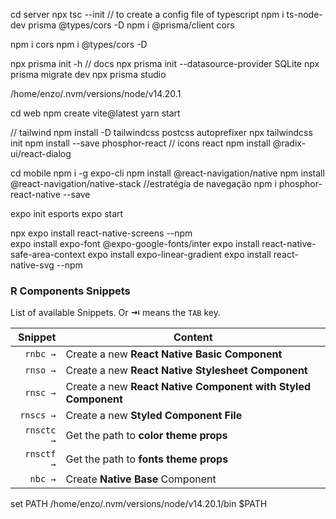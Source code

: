 cd server
  npx tsc --init // to create a config file of typescript
  npm i ts-node-dev prisma @types/cors -D
  npm i @prisma/client cors

  npm i cors
  npm i @types/cors -D

  npx prisma init -h // docs 
  npx prisma init --datasource-provider SQLite
  npx prisma migrate dev
  npx prisma studio


/home/enzo/.nvm/versions/node/v14.20.1


cd web
  npm create vite@latest
  yarn start

  // tailwind
  npm install -D tailwindcss postcss autoprefixer
  npx tailwindcss init
  npm install --save phosphor-react // icons react
  npm install @radix-ui/react-dialog


cd mobile
  npm i -g expo-cli
  npm install @react-navigation/native
  npm install @react-navigation/native-stack //estratégia de navegação
  npm i phosphor-react-native --save

  expo init esports
  expo start

  npx expo install react-native-screens --npm   
  expo install expo-font @expo-google-fonts/inter
  expo install react-native-safe-area-context
  expo install expo-linear-gradient
  expo install react-native-svg --npm 


### R Components Snippets

List of available Snippets. Or **⇥** means the `TAB` key.

|                    Snippet | Content                                                                       |
| -------------------------: | ----------------------------------------------------------------------------- |
|                    `rnbc →` | Create a new **React Native Basic Component**                                |
|                    `rnso →` | Create a new **React Native Stylesheet Component**                           |
|                    `rnsc →` | Create a new **React Native Component with Styled Component**                |
|                    `rnscs →` | Create a new **Styled Component File**                                      |
|                    `rnsctc →` | Get the path to **color theme props**                                      |
|                    `rnsctf →` | Get the path to **fonts theme props**                                      |
|                    `nbc →` | Create **Native Base** Component                                              |




set PATH /home/enzo/.nvm/versions/node/v14.20.1/bin $PATH